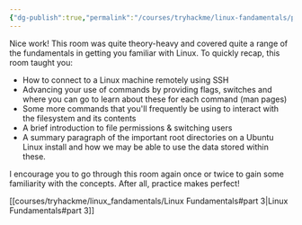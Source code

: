 ```yaml
---
{"dg-publish":true,"permalink":"/courses/tryhackme/linux-fandamentals/part-2/conclusions-and-summaries-2/","dgPassFrontmatter":true,"noteIcon":""}
---
```


Nice work! This room was quite theory-heavy and covered quite a range of the fundamentals in getting you familiar with Linux. To quickly recap, this room taught you:

- How to connect to a Linux machine remotely using SSH
- Advancing your use of commands by providing flags, switches and where you can go to learn about these for each command (man pages)
- Some more commands that you'll frequently be using to interact with the filesystem and its contents
- A brief introduction to file permissions & switching users
- A summary paragraph of the important root directories on a Ubuntu Linux install and how we may be able to use the data stored within these.

I encourage you to go through this room again once or twice to gain some familiarity with the concepts. After all, practice makes perfect!

[[courses/tryhackme/linux_fandamentals/Linux Fundamentals#part 3\|Linux Fundamentals#part 3]]
